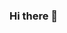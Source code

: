 ### Hi there 👋

<!--
**SadieCub/SadieCub** is a ✨ _special_ ✨ repository because its `README.md` (this file) appears on your GitHub profile.

Here are some ideas to get you started:

I'm Sadie Cubitt;

🔭 I’m currently working on my Data Science Skills Bootcamp. I am new to computer programming, Python and Java Script as well as using GitHub and Git in general. I am learning a great deal and look forward to being able to impress future employers very soon! 

🌱 I’m currently learning Data Science, Python and Java Script. 

👯 I’m looking to collaborate on code for applications realted to Education for children and young people ages 2 to 16. 

🤔 I’m looking for help with everything right now! 

💬 Ask me about my life - I am 34 years old and making a career change. Ask me anything. 

📫 How to reach me: sadie.cubitt@gmail.com

😄 Pronouns: She/Her

✨ Fun Fact: I'm a twin. 

-->
